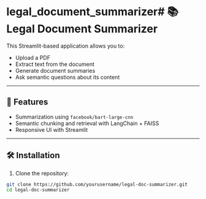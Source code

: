 # legal_document_summarizer# 📚 Legal Document Summarizer

This Streamlit-based application allows you to:
- Upload a PDF
- Extract text from the document
- Generate document summaries
- Ask semantic questions about its content

---

## 🚀 Features

- Summarization using `facebook/bart-large-cnn`
- Semantic chunking and retrieval with LangChain + FAISS
- Responsive UI with Streamlit

---

## 🛠️ Installation

1. Clone the repository:

```bash
git clone https://github.com/yourusername/legal-doc-summarizer.git
cd legal-doc-summarizer
